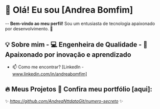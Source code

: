 # 👋 Olá! Eu sou [Andrea Bomfim] 
 
--
**Bem-vindo ao meu perfil!** Sou um entusiasta de tecnologia apaixonado por desenvolvimento. 🚀  

## 💡 Sobre mim  - 💻 Engenheira de Qualidade  - 🎯 Apaixonado por inovação e aprendizado

- 📫 Como me encontrar? [LinkedIn - www.linkedin.com/in/andreabomfim]
  
## 🔥 Meus Projetos  🔭 Confira meu portfólio [aqui]:

✨ _https://github.com/AndreaNttdataGit/numero-secreto_ ✨
